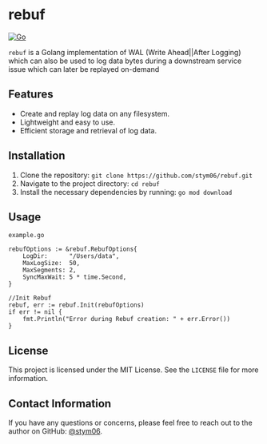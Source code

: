 # rebuf
[![Go](https://github.com/stym06/rebuf/actions/workflows/go.yml/badge.svg)](https://github.com/stym06/rebuf/actions/workflows/go.yml)

`rebuf` is a Golang implementation of WAL (Write Ahead||After Logging) which can also be used to log data bytes during a downstream service issue which can later be replayed on-demand

## Features

- Create and replay log data on any filesystem.
- Lightweight and easy to use.
- Efficient storage and retrieval of log data.

## Installation

1. Clone the repository: `git clone https://github.com/stym06/rebuf.git`
2. Navigate to the project directory: `cd rebuf`
3. Install the necessary dependencies by running: `go mod download`

## Usage

```
example.go

rebufOptions := &rebuf.RebufOptions{
    LogDir:      "/Users/data",
    MaxLogSize:  50,
    MaxSegments: 2,
    SyncMaxWait: 5 * time.Second,
}

//Init Rebuf
rebuf, err := rebuf.Init(rebufOptions)
if err != nil {
    fmt.Println("Error during Rebuf creation: " + err.Error())
}

```

## License

This project is licensed under the MIT License. See the `LICENSE` file for more information.

## Contact Information

If you have any questions or concerns, please feel free to reach out to the author on GitHub: [@stym06](https://github.com/stym06).
